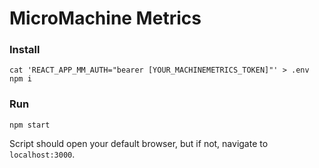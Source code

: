# MicroMachine Metrics
### Install
```
cat 'REACT_APP_MM_AUTH="bearer [YOUR_MACHINEMETRICS_TOKEN]"' > .env
npm i 
```

### Run
```
npm start
```

Script should open your default browser, but if not, navigate to `localhost:3000`.

